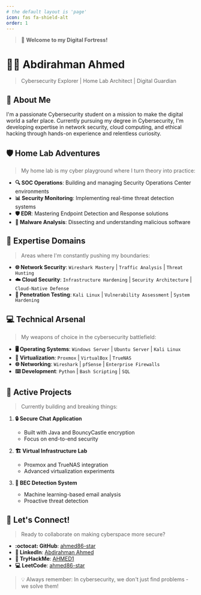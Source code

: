 ```yaml
---
# the default layout is 'page'
icon: fas fa-shield-alt
order: 1
---
```


> 🔐 **Welcome to my Digital Fortress!**

# 👨‍💻 Abdirahman Ahmed

> Cybersecurity Explorer | Home Lab Architect | Digital Guardian

## 🎯 About Me

I'm a passionate Cybersecurity student on a mission to make the digital world a safer place. Currently pursuing my degree in Cybersecurity, I'm developing expertise in network security, cloud computing, and ethical hacking through hands-on experience and relentless curiosity.

## 🛡️ Home Lab Adventures

> My home lab is my cyber playground where I turn theory into practice:

- **🔍 SOC Operations**: Building and managing Security Operations Center environments
- **📊 Security Monitoring**: Implementing real-time threat detection systems
- **🛡️ EDR**: Mastering Endpoint Detection and Response solutions
- **🦠 Malware Analysis**: Dissecting and understanding malicious software

## 🎯 Expertise Domains

> Areas where I'm constantly pushing my boundaries:

- **🌐 Network Security**: `Wireshark Mastery` | `Traffic Analysis` | `Threat Hunting`
- **☁️ Cloud Security**: `Infrastructure Hardening` | `Security Architecture` | `Cloud-Native Defense`
- **🔐 Penetration Testing**: `Kali Linux` | `Vulnerability Assessment` | `System Hardening`

## 💻 Technical Arsenal

> My weapons of choice in the cybersecurity battlefield:

- **🖥️ Operating Systems**: `Windows Server` | `Ubuntu Server` | `Kali Linux`
- **🔄 Virtualization**: `Proxmox` | `VirtualBox` | `TrueNAS`
- **🌐 Networking**: `Wireshark` | `pfSense` | `Enterprise Firewalls`
- **⌨️ Development**: `Python` | `Bash Scripting` | `SQL`

## 🚀 Active Projects

> Currently building and breaking things:

1. **🔒 Secure Chat Application**
   - Built with Java and BouncyCastle encryption
   - Focus on end-to-end security

2. **🏗️ Virtual Infrastructure Lab**
   - Proxmox and TrueNAS integration
   - Advanced virtualization experiments

3. **📧 BEC Detection System**
   - Machine learning-based email analysis
   - Proactive threat detection

## 🤝 Let's Connect!

> Ready to collaborate on making cyberspace more secure?


- **:octocat: GitHub**: [ahmed86-star](https://github.com/ahmed86-star)
- **💼 LinkedIn**: [Abdirahman Ahmed](https://linkedin.com/in/abdirahman-ahmed-77142623a)
- **🎯 TryHackMe**: [AHMED1](https://tryhackme.com/r/p/AHMED1)
- **💻 LeetCode**: [ahmed86-star](https://leetcode.com/u/ahmed86-star/)

> 💡 Always remember: In cybersecurity, we don't just find problems - we solve them!

